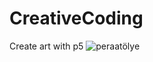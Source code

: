 # CreativeCoding
Create art with p5
![peraatölye](https://github.com/user-attachments/assets/3a342c0c-ff07-43ee-ba0c-1b1d539fdafc)
